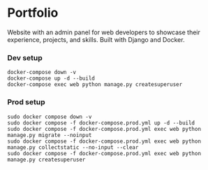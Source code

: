 # Portfolio

Website with an admin panel for web developers to showcase their experience, projects, and skills. Built with Django and Docker.

### Dev setup

```
docker-compose down -v
docker-compose up -d --build
docker-compose exec web python manage.py createsuperuser
```

### Prod setup

```
sudo docker compose down -v
sudo docker compose -f docker-compose.prod.yml up -d --build
sudo docker compose -f docker-compose.prod.yml exec web python manage.py migrate --noinput
sudo docker compose -f docker-compose.prod.yml exec web python manage.py collectstatic --no-input --clear
sudo docker compose -f docker-compose.prod.yml exec web python manage.py createsuperuser
```
